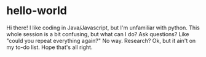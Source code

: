 # hello-world

Hi there! I like coding in Java/Javascript, but I'm unfamiliar with python. This whole session is a bit confusing, but what can I do? 
Ask questions? Like "could you repeat everything again?" No way. 
Research? Ok, but it ain't on my to-do list. 
Hope that's all right.
